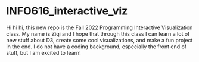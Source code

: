 # INFO616_interactive_viz
Hi hi hi, this new repo is the Fall 2022 Programming Interactive Visualization class. My name is Ziqi and I hope that through this class I can learn a lot of new stuff about D3, create some cool visualizations, and make a fun project in the end. I do not have a coding background, especially the front end of stuff, but I am excited to learn!
